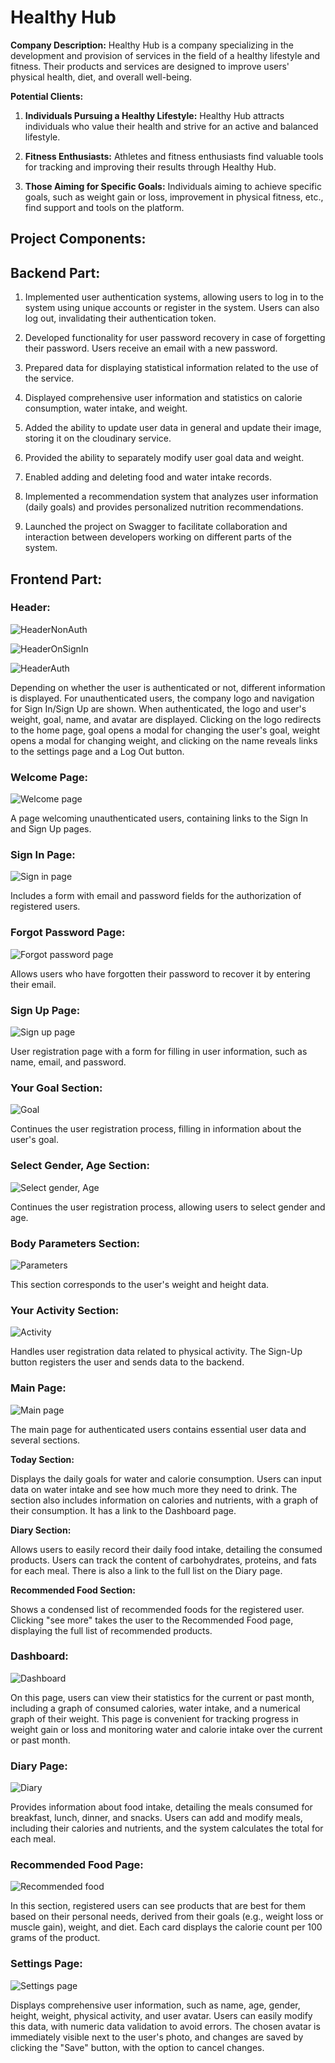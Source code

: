 # Healthy Hub

**Company Description:** Healthy Hub is a company specializing in the
development and provision of services in the field of a healthy lifestyle and
fitness. Their products and services are designed to improve users' physical
health, diet, and overall well-being.

**Potential Clients:**

1. **Individuals Pursuing a Healthy Lifestyle:** Healthy Hub attracts
   individuals who value their health and strive for an active and balanced
   lifestyle.

2. **Fitness Enthusiasts:** Athletes and fitness enthusiasts find valuable tools
   for tracking and improving their results through Healthy Hub.

3. **Those Aiming for Specific Goals:** Individuals aiming to achieve specific
   goals, such as weight gain or loss, improvement in physical fitness, etc.,
   find support and tools on the platform.

## Project Components:

## Backend Part:

1. Implemented user authentication systems, allowing users to log in to the
   system using unique accounts or register in the system. Users can also log
   out, invalidating their authentication token.

2. Developed functionality for user password recovery in case of forgetting
   their password. Users receive an email with a new password.

3. Prepared data for displaying statistical information related to the use of
   the service.

4. Displayed comprehensive user information and statistics on calorie
   consumption, water intake, and weight.

5. Added the ability to update user data in general and update their image,
   storing it on the cloudinary service.

6. Provided the ability to separately modify user goal data and weight.

7. Enabled adding and deleting food and water intake records.

8. Implemented a recommendation system that analyzes user information (daily
   goals) and provides personalized nutrition recommendations.

9. Launched the project on Swagger to facilitate collaboration and interaction
   between developers working on different parts of the system.

## Frontend Part:

### Header:

![HeaderNonAuth](./assets/headerNonAuth.png)

![HeaderOnSignIn](./assets/headerOnSignIn.png)

![HeaderAuth](./assets/authHeader.png)

Depending on whether the user is authenticated or not, different information is
displayed. For unauthenticated users, the company logo and navigation for Sign
In/Sign Up are shown. When authenticated, the logo and user's weight, goal,
name, and avatar are displayed. Clicking on the logo redirects to the home page,
goal opens a modal for changing the user's goal, weight opens a modal for
changing weight, and clicking on the name reveals links to the settings page and
a Log Out button.

### Welcome Page:

![Welcome page](./assets/welcomePage.png)

A page welcoming unauthenticated users, containing links to the Sign In and Sign
Up pages.

### Sign In Page:

![Sign in page](./assets/signIn.png)

Includes a form with email and password fields for the authorization of
registered users.

### Forgot Password Page:

![Forgot password page](./assets/forgot.png)

Allows users who have forgotten their password to recover it by entering their
email.

### Sign Up Page:

![Sign up page](./assets/signUp.png)

User registration page with a form for filling in user information, such as
name, email, and password.

### Your Goal Section:

![Goal](./assets/goal.png)

Continues the user registration process, filling in information about the user's
goal.

### Select Gender, Age Section:

![Select gender, Age](./assets/gender.png)

Continues the user registration process, allowing users to select gender and
age.

### Body Parameters Section:

![Parameters](./assets/params.png)

This section corresponds to the user's weight and height data.

### Your Activity Section:

![Activity](./assets/activity.png)

Handles user registration data related to physical activity. The Sign-Up button
registers the user and sends data to the backend.

### Main Page:

![Main page](./assets/main.png)

The main page for authenticated users contains essential user data and several
sections.

**Today Section:**

Displays the daily goals for water and calorie consumption. Users can input data
on water intake and see how much more they need to drink. The section also
includes information on calories and nutrients, with a graph of their
consumption. It has a link to the Dashboard page.

**Diary Section:**

Allows users to easily record their daily food intake, detailing the consumed
products. Users can track the content of carbohydrates, proteins, and fats for
each meal. There is also a link to the full list on the Diary page.

**Recommended Food Section:**

Shows a condensed list of recommended foods for the registered user. Clicking
"see more" takes the user to the Recommended Food page, displaying the full list
of recommended products.

### Dashboard:

![Dashboard](./assets/dashboard.png)

On this page, users can view their statistics for the current or past month,
including a graph of consumed calories, water intake, and a numerical graph of
their weight. This page is convenient for tracking progress in weight gain or
loss and monitoring water and calorie intake over the current or past month.

### Diary Page:

![Diary](./assets/diary.png)

Provides information about food intake, detailing the meals consumed for
breakfast, lunch, dinner, and snacks. Users can add and modify meals, including
their calories and nutrients, and the system calculates the total for each meal.

### Recommended Food Page:

![Recommended food](./assets/recommendedFood.png)

In this section, registered users can see products that are best for them based
on their personal needs, derived from their goals (e.g., weight loss or muscle
gain), weight, and diet. Each card displays the calorie count per 100 grams of
the product.

### Settings Page:

![Settings page](./assets/settings.png)

Displays comprehensive user information, such as name, age, gender, height,
weight, physical activity, and user avatar. Users can easily modify this data,
with numeric data validation to avoid errors. The chosen avatar is immediately
visible next to the user's photo, and changes are saved by clicking the "Save"
button, with the option to cancel changes.
